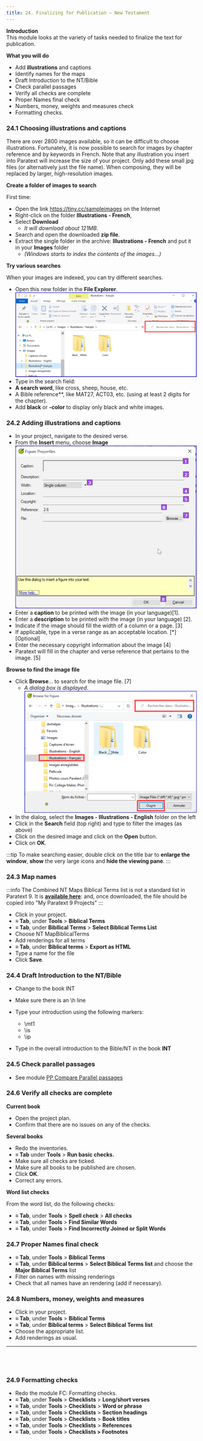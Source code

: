 ```yaml
---
title: 24. Finalizing for Publication – New Testament
---
```



**Introduction**  
This module looks at the variety of tasks needed to finalize the text for publication.

**What you will do**  
-  Add **illustrations** and captions
-  Identify names for the maps
-  Draft Introduction to the NT/Bible
-  Check parallel passages
-  Verify all checks are complete
-  Proper Names final check
-  Numbers, money, weights and measures check
-  Formatting checks.

### 24.1 Choosing illustrations and captions

There are over 2800 images available, so it can be difficult to choose illustrations. Fortunately, it is now possible to search for images by chapter reference and by keywords in French. Note that any illustration you insert into Paratext will increase the size of your project. Only add these small jpg files (or alternatively just the file name). When composing, they will be replaced by larger, high-resolution images.

**Create a folder of images to search**

First time:

- Open the link https://tiny.cc/sampleimages on the Internet
- Right-click on the folder **Illustrations - French**,
- Select **Download**  
    -  *It will download about 121MB*.
- Search and open the downloaded **zip file**.
- Extract the single folder in the archive: **Illustrations - French** and put it in your **Images** folder  
    -  *(Windows starts to index the contents of the images…)*

**Try various searches**

When your images are indexed, you can try different searches.

- Open this new folder in the **File Explorer**.  
    ![](../media/8dca24a8d36d8960c4e0a54ddb5ea755.png)
- Type in the search field:
- **A search word**, like cross, sheep, house, etc.
- A Bible reference**, like MAT27, ACT03, etc. (using at least 2 digits for the chapter).
- Add **black** or **-color** to display only black and white images.

### 24.2 Adding illustrations and captions

- In your project, navigate to the desired verse.
- From the **Insert** menu, choose **Image**  
    ![](../media/InsertFigure.png)
- Enter a **caption** to be printed with the image (in your language)[1].
- Enter a **description** to be printed with the image (in your language) [2].
- Indicate if the image should fill the width of a column or a page. [3]
- If applicable, type in a verse range as an acceptable location. [\*] [Optional]
- Enter the necessary copyright information about the image [4]
- Paratext will fill in the chapter and verse reference that pertains to the image. [5]

**Browse to find the image file**

- Click **Browse**… to search for the image file. [7]  
    -  *A dialog box is displayed*.  
    ![](../media/007416d672d4724d28176d23b4f32e04.png)
- In the dialog, select the **Images - Illustrations - English** folder on the left
- Click in the **Search** field (top right) and type to filter the images (as above)
- Click on the desired image and click on the **Open** button.
- Click on **OK**.

:::tip
To make searching easier, double click on the title bar to **enlarge the window**, **show** the very large icons and **hide the viewing pane**.
:::

### 24.3 Map names
:::info
The Combined NT Maps Biblical Terms list is not a standard list in Paratext 9. It is [**available here**](../../assets/CombinedNTMapBiblicalTerms.xml): and, once downloaded, the file should be copied into "My Paratext 9 Projects"
:::
-  Click in your project.
-  **≡ Tab**, under **Tools** \> **Biblical Terms**
-  **≡ Tab**, under **Bibllical Terms** \> **Select Biblical Terms List**
-  Choose NT MapBiblicalTerms
-  Add renderings for all terms
-  **≡ Tab**, under **Biblical terms** \> **Export as HTML**
-  Type a name for the file
-  Click **Save**.

### 24.4 Draft Introduction to the NT/Bible
-  Change to the book INT
-  Make sure there is an \\h line
-  Type your introduction using the following markers:  
    -  \\mt1  
    -  \\is  
    -  \\ip
    
-  Type in the overall introduction to the Bible/NT in the book **INT**

### 24.5 Check parallel passages
-  See module [PP Compare Parallel passages](23.PP.md)

### 24.6 Verify all checks are complete
**Current book**

-  Open the project plan.
-  Confirm that there are no issues on any of the checks.

**Several books**

-  Redo the inventories.
-  **≡ Tab** under **Tools** \> **Run basic checks.**
-  Make sure all checks are ticked.
-  Make sure all books to be published are chosen.
-  Click **OK**.
-  Correct any errors.

**Word list checks**

From the word list, do the following checks:

-  **≡ Tab**, under **Tools** \> **Spell check** \> **All checks**
-  **≡ Tab**, under **Tools** \> **Find Similar Words**
-  **≡ Tab**, under **Tools** \> **Find Incorrectly Joined or Split Words**

### 24.7 Proper Names final check
-  **≡ Tab**, under **Tools** \> **Biblical Terms**
-  **≡ Tab**, under **Biblical terms** \> **Select Biblical Terms list** and choose the **Major Biblical Terms** list
-  Filter on names with missing renderings
-  Check that all names have an rendering (add if necessary).

### 24.8 Numbers, money, weights and measures
-  Click in your project.
-  **≡ Tab**, under **Tools** \> **Biblical Terms**
-  **≡ Tab**, under **Biblical terms** \> **Select Biblical Terms list**
-  Choose the appropriate list.
-  Add renderings as usual.
 
-----

 
-----


### 24.9 Formatting checks
-  Redo the module FC: Formatting checks.
-  **≡ Tab**, under **Tools** \> **Checklists** \> **Long/short verses**
-  **≡ Tab**, under **Tools** \> **Checklists** \> **Word or phrase**
-  **≡ Tab**, under **Tools** \> **Checklists** \> **Section headings**
-  **≡ Tab**, under **Tools** \> **Checklists** \> **Book titles**
-  **≡ Tab**, under **Tools** \> **Checklists** \> **References**
-  **≡ Tab**, under **Tools** \> **Checklists \> Footnotes**
